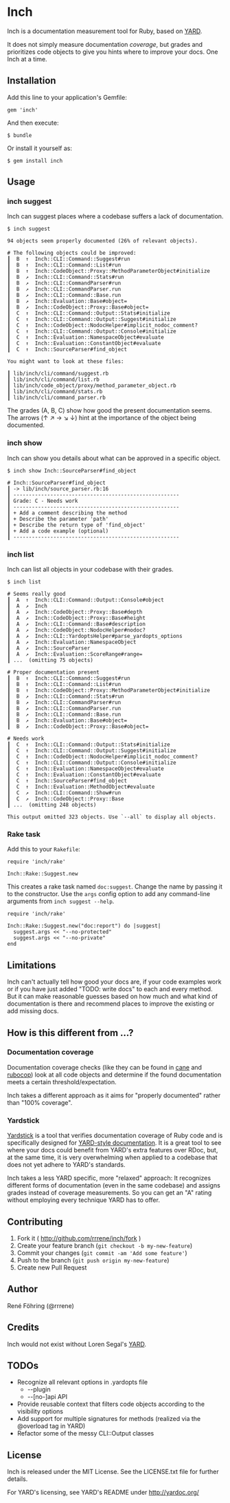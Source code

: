 # Inch

Inch is a documentation measurement tool for Ruby, based on
[YARD](http://yardoc.org/).

It does not simply measure documentation *coverage*, but grades and
prioritizes code objects to give you hints where to improve your docs.
One Inch at a time.


## Installation

Add this line to your application's Gemfile:

    gem 'inch'

And then execute:

    $ bundle

Or install it yourself as:

    $ gem install inch


## Usage

### inch suggest

Inch can suggest places where a codebase suffers a lack of documentation.

    $ inch suggest

    94 objects seem properly documented (26% of relevant objects).

    # The following objects could be improved:
    ┃  B  ↑  Inch::CLI::Command::Suggest#run
    ┃  B  ↑  Inch::CLI::Command::List#run
    ┃  B  ↑  Inch::CodeObject::Proxy::MethodParameterObject#initialize
    ┃  B  ↗  Inch::CLI::Command::Stats#run
    ┃  B  ↗  Inch::CLI::CommandParser#run
    ┃  B  ↗  Inch::CLI::CommandParser.run
    ┃  B  ↗  Inch::CLI::Command::Base.run
    ┃  B  ↗  Inch::Evaluation::Base#object=
    ┃  B  ↗  Inch::CodeObject::Proxy::Base#object=
    ┃  C  ↑  Inch::CLI::Command::Output::Stats#initialize
    ┃  C  ↑  Inch::CLI::Command::Output::Suggest#initialize
    ┃  C  ↑  Inch::CodeObject::NodocHelper#implicit_nodoc_comment?
    ┃  C  ↑  Inch::CLI::Command::Output::Console#initialize
    ┃  C  ↑  Inch::Evaluation::NamespaceObject#evaluate
    ┃  C  ↑  Inch::Evaluation::ConstantObject#evaluate
    ┃  C  ↑  Inch::SourceParser#find_object

    You might want to look at these files:

    ┃ lib/inch/cli/command/suggest.rb
    ┃ lib/inch/cli/command/list.rb
    ┃ lib/inch/code_object/proxy/method_parameter_object.rb
    ┃ lib/inch/cli/command/stats.rb
    ┃ lib/inch/cli/command_parser.rb

The grades (A, B, C) show how good the present documentation seems.
The arrows (↑ ↗ → ↘ ↓) hint at the importance of the object being documented.


### inch show

Inch can show you details about what can be approved in a specific object.

    $ inch show Inch::SourceParser#find_object

    # Inch::SourceParser#find_object
    ┃ -> lib/inch/source_parser.rb:16
    ┃ ------------------------------------------------------
    ┃ Grade: C - Needs work
    ┃ ------------------------------------------------------
    ┃ + Add a comment describing the method
    ┃ + Describe the parameter 'path'
    ┃ + Describe the return type of 'find_object'
    ┃ + Add a code example (optional)
    ┃ ------------------------------------------------------


### inch list

Inch can list all objects in your codebase with their grades.

    $ inch list

    # Seems really good
    ┃  A  ↑  Inch::CLI::Command::Output::Console#object
    ┃  A  ↗  Inch
    ┃  A  ↗  Inch::CodeObject::Proxy::Base#depth
    ┃  A  ↗  Inch::CodeObject::Proxy::Base#height
    ┃  A  ↗  Inch::CLI::Command::Base#description
    ┃  A  ↗  Inch::CodeObject::NodocHelper#nodoc?
    ┃  A  ↗  Inch::CLI::YardoptsHelper#parse_yardopts_options
    ┃  A  ↗  Inch::Evaluation::NamespaceObject
    ┃  A  ↗  Inch::SourceParser
    ┃  A  ↗  Inch::Evaluation::ScoreRange#range=
    ┃ ...  (omitting 75 objects)

    # Proper documentation present
    ┃  B  ↑  Inch::CLI::Command::Suggest#run
    ┃  B  ↑  Inch::CLI::Command::List#run
    ┃  B  ↑  Inch::CodeObject::Proxy::MethodParameterObject#initialize
    ┃  B  ↗  Inch::CLI::Command::Stats#run
    ┃  B  ↗  Inch::CLI::CommandParser#run
    ┃  B  ↗  Inch::CLI::CommandParser.run
    ┃  B  ↗  Inch::CLI::Command::Base.run
    ┃  B  ↗  Inch::Evaluation::Base#object=
    ┃  B  ↗  Inch::CodeObject::Proxy::Base#object=

    # Needs work
    ┃  C  ↑  Inch::CLI::Command::Output::Stats#initialize
    ┃  C  ↑  Inch::CLI::Command::Output::Suggest#initialize
    ┃  C  ↑  Inch::CodeObject::NodocHelper#implicit_nodoc_comment?
    ┃  C  ↑  Inch::CLI::Command::Output::Console#initialize
    ┃  C  ↑  Inch::Evaluation::NamespaceObject#evaluate
    ┃  C  ↑  Inch::Evaluation::ConstantObject#evaluate
    ┃  C  ↑  Inch::SourceParser#find_object
    ┃  C  ↑  Inch::Evaluation::MethodObject#evaluate
    ┃  C  ↗  Inch::CLI::Command::Show#run
    ┃  C  ↗  Inch::CodeObject::Proxy::Base
    ┃ ...  (omitting 248 objects)

    This output omitted 323 objects. Use `--all` to display all objects.


### Rake task

Add this to your `Rakefile`:

    require 'inch/rake'

    Inch::Rake::Suggest.new

This creates a rake task named `doc:suggest`. Change the name by passing it to the constructor. Use the `args` config option to add any command-line arguments from `inch suggest --help`.

    require 'inch/rake'

    Inch::Rake::Suggest.new("doc:report") do |suggest|
      suggest.args << "--no-protected"
      suggest.args << "--no-private"
    end


## Limitations

Inch can't actually tell how good your docs are, if your code examples work
or if you have just added "TODO: write docs" to each and every method. But
it can make reasonable guesses based on how much and what kind of
documentation is there and recommend places to improve the existing or add
missing docs.


## How is this different from ...?

### Documentation coverage

Documentation coverage checks (like they can be found in
[cane](https://github.com/square/cane) and
[rubocop](https://github.com/bbatsov/rubocop)) look at all code objects and
determine if the found documentation meets a certain threshold/expectation.

Inch takes a different approach as it aims for "properly documented" rather
than "100% coverage".

### Yardstick

[Yardstick](https://github.com/dkubb/yardstick) is a tool that verifies
documentation coverage of Ruby code and is specifically designed for
[YARD-style documentation](http://yardoc.org/). It is a great tool to see
where your docs could benefit from YARD's extra features over RDoc, but, at
the same time, it is very overwhelming when applied to a codebase that does
not yet adhere to YARD's standards.

Inch takes a less YARD specific, more "relaxed" approach: It recognizes
different forms of documentation (even in the same codebase) and assigns
grades instead of coverage measurements. So you can get an "A" rating without
employing every technique YARD has to offer.


## Contributing

1. Fork it ( http://github.com/rrrene/inch/fork )
2. Create your feature branch (`git checkout -b my-new-feature`)
3. Commit your changes (`git commit -am 'Add some feature'`)
4. Push to the branch (`git push origin my-new-feature`)
5. Create new Pull Request


## Author

René Föhring (@rrrene)


## Credits

Inch would not exist without Loren Segal's [YARD](http://yardoc.org/).


## TODOs

* Recognize all relevant options in .yardopts file
  * --plugin
  * --[no-]api API
* Provide reusable context that filters code objects according to the
  visibility options
* Add support for multiple signatures for methods
  (realized via the @overload tag in YARD)
* Refactor some of the messy CLI::Output classes


## License

Inch is released under the MIT License. See the LICENSE.txt file for further
details.

For YARD's licensing, see YARD's README under http://yardoc.org/
